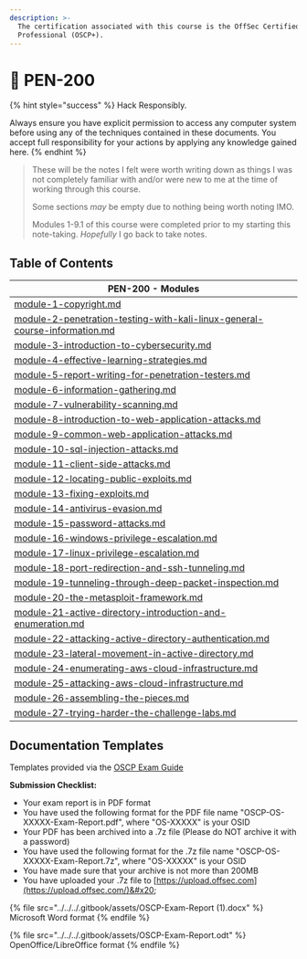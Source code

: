 ```yaml
---
description: >-
  The certification associated with this course is the OffSec Certified
  Professional (OSCP+).
---
```


# 🐲 PEN-200

{% hint style="success" %}
Hack Responsibly.

Always ensure you have explicit permission to access any computer system before using any of the techniques contained in these documents. You accept full responsibility for your actions by applying any knowledge gained here.
{% endhint %}

> These will be the notes I felt were worth writing down as things I was not completely familiar with and/or were new to me at the time of working through this course.
>
> Some sections _may_ be empty due to nothing being worth noting IMO.
>
> Modules 1-9.1 of this course were completed prior to my starting this note-taking. _Hopefully_ I go back to take notes.

## Table of Contents

| PEN-200 - Modules                                                                                                                                                  |
| ------------------------------------------------------------------------------------------------------------------------------------------------------------------ |
| [module-1-copyright.md](module-1-copyright.md "mention")                                                                                                           |
| [module-2-penetration-testing-with-kali-linux-general-course-information.md](module-2-penetration-testing-with-kali-linux-general-course-information.md "mention") |
| [module-3-introduction-to-cybersecurity.md](module-3-introduction-to-cybersecurity.md "mention")                                                                   |
| [module-4-effective-learning-strategies.md](module-4-effective-learning-strategies.md "mention")                                                                   |
| [module-5-report-writing-for-penetration-testers.md](module-5-report-writing-for-penetration-testers.md "mention")                                                 |
| [module-6-information-gathering.md](module-6-information-gathering.md "mention")                                                                                   |
| [module-7-vulnerability-scanning.md](module-7-vulnerability-scanning.md "mention")                                                                                 |
| [module-8-introduction-to-web-application-attacks.md](module-8-introduction-to-web-application-attacks.md "mention")                                               |
| [module-9-common-web-application-attacks.md](module-9-common-web-application-attacks.md "mention")                                                                 |
| [module-10-sql-injection-attacks.md](module-10-sql-injection-attacks.md "mention")                                                                                 |
| [module-11-client-side-attacks.md](module-11-client-side-attacks.md "mention")                                                                                     |
| [module-12-locating-public-exploits.md](module-12-locating-public-exploits.md "mention")                                                                           |
| [module-13-fixing-exploits.md](module-13-fixing-exploits.md "mention")                                                                                             |
| [module-14-antivirus-evasion.md](module-14-antivirus-evasion.md "mention")                                                                                         |
| [module-15-password-attacks.md](module-15-password-attacks.md "mention")                                                                                           |
| [module-16-windows-privilege-escalation.md](module-16-windows-privilege-escalation.md "mention")                                                                   |
| [module-17-linux-privilege-escalation.md](module-17-linux-privilege-escalation.md "mention")                                                                       |
| [module-18-port-redirection-and-ssh-tunneling.md](module-18-port-redirection-and-ssh-tunneling.md "mention")                                                       |
| [module-19-tunneling-through-deep-packet-inspection.md](module-19-tunneling-through-deep-packet-inspection.md "mention")                                           |
| [module-20-the-metasploit-framework.md](module-20-the-metasploit-framework.md "mention")                                                                           |
| [module-21-active-directory-introduction-and-enumeration.md](module-21-active-directory-introduction-and-enumeration.md "mention")                                 |
| [module-22-attacking-active-directory-authentication.md](module-22-attacking-active-directory-authentication.md "mention")                                         |
| [module-23-lateral-movement-in-active-directory.md](module-23-lateral-movement-in-active-directory.md "mention")                                                   |
| [module-24-enumerating-aws-cloud-infrastructure.md](module-24-enumerating-aws-cloud-infrastructure.md "mention")                                                   |
| [module-25-attacking-aws-cloud-infrastructure.md](module-25-attacking-aws-cloud-infrastructure.md "mention")                                                       |
| [module-26-assembling-the-pieces.md](module-26-assembling-the-pieces.md "mention")                                                                                 |
| [module-27-trying-harder-the-challenge-labs.md](module-27-trying-harder-the-challenge-labs.md "mention")                                                           |

## Documentation Templates&#x20;

Templates provided via the [OSCP Exam Guide](https://help.offsec.com/hc/en-us/articles/360040165632-OSCP-Exam-Guide)

**Submission Checklist:**

* Your exam report is in PDF format
* You have used the following format for the PDF file name "OSCP-OS-XXXXX-Exam-Report.pdf", where "OS-XXXXX" is your OSID
* Your PDF has been archived into a .7z file (Please do NOT archive it with a password)
* You have used the following format for the .7z file name "OSCP-OS-XXXXX-Exam-Report.7z", where "OS-XXXXX" is your OSID
* You have made sure that your archive is not more than 200MB
* You have uploaded your .7z file to [https://upload.offsec.com](https://upload.offsec.com/)&#x20;

{% file src="../../../.gitbook/assets/OSCP-Exam-Report (1).docx" %}
Microsoft Word format
{% endfile %}

{% file src="../../../.gitbook/assets/OSCP-Exam-Report.odt" %}
OpenOffice/LibreOffice format
{% endfile %}
